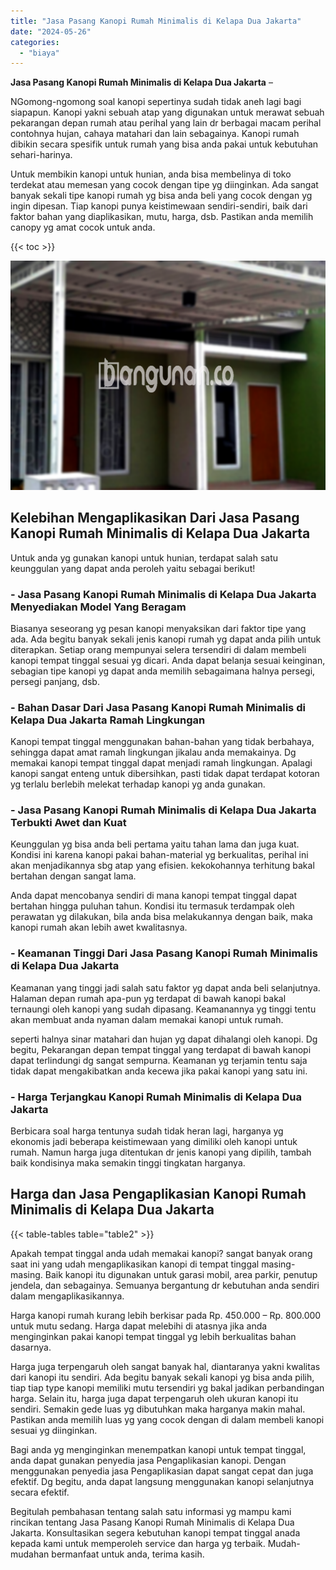 ```yaml
---
title: "Jasa Pasang Kanopi Rumah Minimalis di Kelapa Dua Jakarta"
date: "2024-05-26"
categories: 
  - "biaya"
---
```


**Jasa Pasang Kanopi Rumah Minimalis di Kelapa Dua Jakarta** –

NGomong-ngomong soal kanopi sepertinya sudah tidak aneh lagi bagi siapapun. Kanopi yakni sebuah atap yang digunakan untuk merawat sebuah pekarangan depan rumah atau perihal yang lain dr berbagai macam perihal contohnya hujan, cahaya matahari dan lain sebagainya. Kanopi rumah dibikin secara spesifik untuk rumah yang bisa anda pakai untuk kebutuhan sehari-harinya.

Untuk membikin kanopi untuk hunian, anda bisa membelinya di toko terdekat atau memesan yang cocok dengan tipe yg diinginkan. Ada sangat banyak sekali tipe kanopi rumah yg bisa anda beli yang cocok dengan yg ingin dipesan. Tiap kanopi punya keistimewaan sendiri-sendiri, baik dari faktor bahan yang diaplikasikan, mutu, harga, dsb. Pastikan anda memilih canopy yg amat cocok untuk anda.

{{< toc >}}

![Jasa Pasang Kanopi Rumah Minimalis di Kelapa Dua Jakarta](/images/harga-kanopi-minimalis-31.png)

## Kelebihan Mengaplikasikan Dari Jasa Pasang Kanopi Rumah Minimalis di Kelapa Dua Jakarta

Untuk anda yg gunakan kanopi untuk hunian, terdapat salah satu keunggulan yang dapat anda peroleh yaitu sebagai berikut!

### \- Jasa Pasang Kanopi Rumah Minimalis di Kelapa Dua Jakarta Menyediakan Model Yang Beragam

Biasanya seseorang yg pesan kanopi menyaksikan dari faktor tipe yang ada. Ada begitu banyak sekali jenis kanopi rumah yg dapat anda pilih untuk diterapkan. Setiap orang mempunyai selera tersendiri di dalam membeli kanopi tempat tinggal sesuai yg dicari. Anda dapat belanja sesuai keinginan, sebagian tipe kanopi yg dapat anda memilih sebagaimana halnya persegi, persegi panjang, dsb.

### \- Bahan Dasar Dari Jasa Pasang Kanopi Rumah Minimalis di Kelapa Dua Jakarta Ramah Lingkungan

Kanopi tempat tinggal menggunakan bahan-bahan yang tidak berbahaya, sehingga dapat amat ramah lingkungan jikalau anda memakainya. Dg memakai kanopi tempat tinggal dapat menjadi ramah lingkungan. Apalagi kanopi sangat enteng untuk dibersihkan, pasti tidak dapat terdapat kotoran yg terlalu berlebih melekat terhadap kanopi yg anda gunakan.

### \- Jasa Pasang Kanopi Rumah Minimalis di Kelapa Dua Jakarta Terbukti Awet dan Kuat

Keunggulan yg bisa anda beli pertama yaitu tahan lama dan juga kuat. Kondisi ini karena kanopi pakai bahan-material yg berkualitas, perihal ini akan menjadikannya sbg atap yang efisien. kekokohannya terhitung bakal bertahan dengan sangat lama.

Anda dapat mencobanya sendiri di mana kanopi tempat tinggal dapat bertahan hingga puluhan tahun. Kondisi itu termasuk terdampak oleh perawatan yg dilakukan, bila anda bisa melakukannya dengan baik, maka kanopi rumah akan lebih awet kwalitasnya.

### \- Keamanan Tinggi Dari Jasa Pasang Kanopi Rumah Minimalis di Kelapa Dua Jakarta

Keamanan yang tinggi jadi salah satu faktor yg dapat anda beli selanjutnya. Halaman depan rumah apa-pun yg terdapat di bawah kanopi bakal ternaungi oleh kanopi yang sudah dipasang. Keamanannya yg tinggi tentu akan membuat anda nyaman dalam memakai kanopi untuk rumah.

seperti halnya sinar matahari dan hujan yg dapat dihalangi oleh kanopi. Dg begitu, Pekarangan depan tempat tinggal yang terdapat di bawah kanopi dapat terlindungi dg sangat sempurna. Keamanan yg terjamin tentu saja tidak dapat mengakibatkan anda kecewa jika pakai kanopi yang satu ini.

### \- Harga Terjangkau Kanopi Rumah Minimalis di Kelapa Dua Jakarta

Berbicara soal harga tentunya sudah tidak heran lagi, harganya yg ekonomis jadi beberapa keistimewaan yang dimiliki oleh kanopi untuk rumah. Namun harga juga ditentukan dr jenis kanopi yang dipilih, tambah baik kondisinya maka semakin tinggi tingkatan harganya.

## Harga dan Jasa Pengaplikasian Kanopi Rumah Minimalis di Kelapa Dua Jakarta

{{< table-tables table="table2" >}}

Apakah tempat tinggal anda udah memakai kanopi? sangat banyak orang saat ini yang udah mengaplikasikan kanopi di tempat tinggal masing-masing. Baik kanopi itu digunakan untuk garasi mobil, area parkir, penutup jendela, dan sebagainya. Semuanya bergantung dr kebutuhan anda sendiri dalam mengaplikasikannya.

Harga kanopi rumah kurang lebih berkisar pada Rp. 450.000 – Rp. 800.000 untuk mutu sedang. Harga dapat melebihi di atasnya jika anda menginginkan pakai kanopi tempat tinggal yg lebih berkualitas bahan dasarnya.

Harga juga terpengaruh oleh sangat banyak hal, diantaranya yakni kwalitas dari kanopi itu sendiri. Ada begitu banyak sekali kanopi yg bisa anda pilih, tiap tiap type kanopi memiliki mutu tersendiri yg bakal jadikan perbandingan harga. Selain itu, harga juga dapat terpengaruh oleh ukuran kanopi itu sendiri. Semakin gede luas yg dibutuhkan maka harganya makin mahal. Pastikan anda memilih luas yg yang cocok dengan di dalam membeli kanopi sesuai yg diinginkan.

Bagi anda yg menginginkan menempatkan kanopi untuk tempat tinggal, anda dapat gunakan penyedia jasa Pengaplikasian kanopi. Dengan menggunakan penyedia jasa Pengaplikasian dapat sangat cepat dan juga efektif. Dg begitu, anda dapat langsung menggunakan kanopi selanjutnya secara efektif.

Begitulah pembahasan tentang salah satu informasi yg mampu kami rincikan tentang Jasa Pasang Kanopi Rumah Minimalis di Kelapa Dua Jakarta. Konsultasikan segera kebutuhan kanopi tempat tinggal anada kepada kami untuk memperoleh service dan harga yg terbaik. Mudah-mudahan bermanfaat untuk anda, terima kasih.

